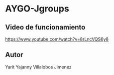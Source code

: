 # AYGO-Jgroups

## Video de funcionamiento

https://www.youtube.com/watch?v=8rLncVQS6y8

## Autor
Yarit Yajanny Villalobos Jimenez

